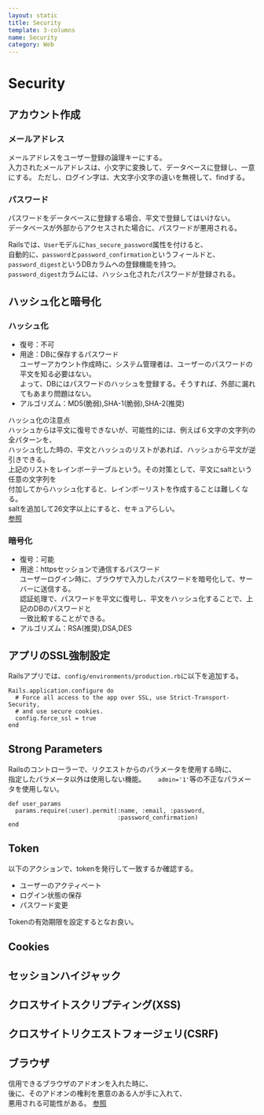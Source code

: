 ```yaml
---
layout: static
title: Security
template: 3-columns
name: Security
category: Web
---
```


# Security

## アカウント作成

### メールアドレス

メールアドレスをユーザー登録の論理キーにする。  
入力されたメールアドレスは、小文字に変換して、データベースに登録し、一意にする。
ただし、ログイン字は、大文字小文字の違いを無視して、findする。

### パスワード

パスワードをデータベースに登録する場合、平文で登録してはいけない。  
データベースが外部からアクセスされた場合に、パスワードが悪用される。

Railsでは、`User`モデルに`has_secure_password`属性を付けると、  
自動的に、`password`と`password_confirmation`というフィールドと、  
`password_digest`というDBカラムへの登録機能を持つ。  
`password_digest`カラムには、ハッシュ化されたパスワードが登録される。

## ハッシュ化と暗号化

### ハッシュ化
- 復号：不可
- 用途：DBに保存するパスワード  
ユーザーアカウント作成時に、システム管理者は、ユーザーのパスワードの平文を知る必要はない。  
よって、DBにはパスワードのハッシュを登録する。そうすれば、外部に漏れてもあまり問題はない。
- アルゴリズム：MD5(脆弱),SHA-1(脆弱),SHA-2(推奨)

ハッシュ化の注意点  
ハッシュからは平文に復号できないが、可能性的には、例えば６文字の文字列の全パターンを、  
ハッシュ化した時の、平文とハッシュのリストがあれば、ハッシュから平文が逆引きできる。  
上記のリストをレインボーテーブルという。その対策として、平文にsaltという任意の文字列を  
付加してからハッシュ化すると、レインボーリストを作成することは難しくなる。  
saltを追加して26文字以上にすると、セキュアらしい。  
[参照](https://dev.classmethod.jp/security/rainbowtable/)

### 暗号化
- 復号：可能
- 用途：httpsセッションで通信するパスワード  
ユーザーログイン時に、ブラウザで入力したパスワードを暗号化して、サーバーに送信する。  
認証処理で、パスワードを平文に復号し、平文をハッシュ化することで、上記のDBのパスワードと  
一致比較することができる。
- アルゴリズム：RSA(推奨),DSA,DES


## アプリのSSL強制設定

Railsアプリでは、`config/environments/production.rb`に以下を追加する。  
```
Rails.application.configure do
  # Force all access to the app over SSL, use Strict-Transport-Security,
  # and use secure cookies.
  config.force_ssl = true
end
```

## Strong Parameters

Railsのコントローラーで、リクエストからのパラメータを使用する時に、  
指定したパラメータ以外は使用しない機能。　　
`admin='1'`等の不正なパラメータを使用しない。

```
def user_params
  params.require(:user).permit(:name, :email, :password,
                               :password_confirmation)
end
```

## Token
以下のアクションで、tokenを発行して一致するか確認する。
- ユーザーのアクティベート
- ログイン状態の保存
- パスワード変更

Tokenの有効期限を設定するとなお良い。

## Cookies


## セッションハイジャック


## クロスサイトスクリプティング(XSS)


## クロスサイトリクエストフォージェリ(CSRF)


## ブラウザ

信用できるブラウザのアドオンを入れた時に、  
後に、そのアドオンの権利を悪意のある人が手に入れて、  
悪用される可能性がある。
[参照](https://blog.clock-up.jp/entry/2016/11/03/http-headers-malware)
